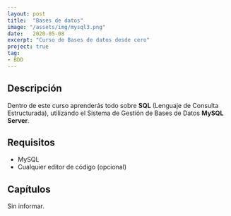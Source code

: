```yaml
---
layout: post
title:  "Bases de datos"
image: "/assets/img/mysql3.png"
date:   2020-05-08
excerpt: "Curso de Bases de datos desde cero"
project: true
tag:
- BDD
---
```


## Descripción

Dentro de este curso aprenderás todo sobre **SQL** (Lenguaje de Consulta Estructurada), utilizando el Sistema de Gestión de Bases de Datos **MySQL Server**.

## Requisitos

* MySQL
* Cualquier editor de código (opcional)

## Capítulos

Sin informar.
